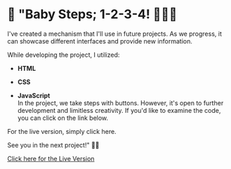 # 👶 "Baby Steps; 1-2-3-4! 🚶‍♂️🎯

I've created a mechanism that I'll use in future projects. As we progress, it can showcase different interfaces and provide new information.

While developing the project, I utilized:
- **HTML**
+ **CSS**
* **JavaScript** <br/>
In the project, we take steps with buttons. However, it's open to further development and limitless creativity. If you'd like to examine the code, you can click on the link below.

For the live version, simply click here.

See you in the next project!" 🚀🔧

[Click here for the Live Version](https://progress-steps-chi.vercel.app/)

